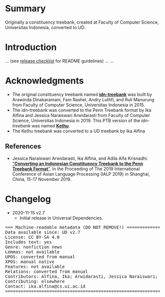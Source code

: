 # Summary

Originally a constituency treebank, created at Faculty of Computer Science, Universitas Indonesia, converted to UD.


# Introduction

... (see [release checklist](http://universaldependencies.org/release_checklist.html#the-readme-file) for README guidelines) ...
...


# Acknowledgments

* The original constituency treebank named [**idn-treebank**](https://github.com/famrashel/idn-treebank) was built by Arawinda Dinakaramani, Fam Rashel, Andry Luthfi, and Ruli Manurung from Faculty of Computer Science, Universitas Indonesia in 2015.
* The idn-treebank was converted to the Penn Treebank format by Ika Alfina and Jessica Naraiswari Arwidarasti from Faculty of Computer Science, Universitas Indonesia in 2019. This PTB version of the _idn-treebank_ was named [**Kethu**](https://github.com/ialfina/kethu).
* The Kethu treebank was converted to a UD treebank by Ika Alfina

## References

* Jessica Naraiswari Arwidarasti, Ika Alfina, and Adila Alfa Krisnadhi. ["**Converting an Indonesian Constituency Treebank to the Penn Treebank Format**"](https://ieeexplore.ieee.org/abstract/document/9037723). In the Proceeding of The 2019 International Conference of Asian Language Processing (IALP 2019) in Shanghai, China, 15-17 November 2019. 


# Changelog

* 2020-11-15 v2.7
  * Initial release in Universal Dependencies.


<pre>
=== Machine-readable metadata (DO NOT REMOVE!) ================================
Data available since: UD v2.7
License: CC BY-SA 4.0
Includes text: yes
Genre: nonfiction news
Lemmas: not available
UPOS: converted from manual
XPOS: manual native
Features: not available
Relations: converted from manual
Contributors: Alfina, Ika; Arwidarasti, Jessica Naraiswari;  Dinakaramani, Arawinda; Manurung, Ruli; Rashel, Fam; Luthfi, Andry 
Contributing: elsewhere
Contact: ika.alfina@cs.ui.ac.id
===============================================================================
</pre>
